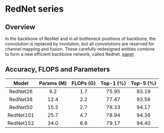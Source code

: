 # RedNet series

## Overview

In the backbone of ResNet and in all bottleneck positions of backbone, the convolution is replaced by Involution, but all convolutions are reserved for channel mapping and fusion. These carefully redesigned entities combine to form a new efficient backbone network, called Rednet. [paper](https://arxiv.org/abs/2103.06255).


## Accuracy, FLOPS and Parameters

|         Model         | Params (M) | FLOPs (G) | Top-1 (%) | Top-5 (%) |
|:---------------------:|:----------:|:---------:|:---------:|:---------:|
| RedNet26             |  9.2       | 1.7       | 75.95     | 93.19     |
| RedNet38            | 12.4       | 2.2       | 77.47     | 93.56     |
| RedNet50             | 15.5       | 2.7       | 78.33     | 94.17     |
| RedNet101           | 25.7       | 4.7       | 78.94     | 94.36     |
| RedNet152           | 34.0       | 6.8       | 79.17     | 94.40     |